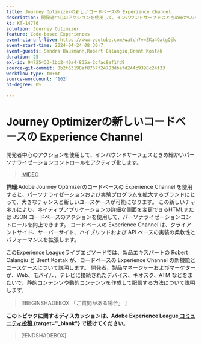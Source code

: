 ```yaml
---
title: Journey Optimizerの新しいコードベースの Experience Channel
description: 開発者中心のアクションを使用して、インバウンドサーフェスときめ細かいパーソナライゼーションコントロールをアクティブ化します。
kt: KT-14776
solution: Journey Optimizer
feature: Code-based Experiences
event-cta-url-live: https://www.youtube.com/watch?v=ZKa4OatgQjk
event-start-time: 2024-04-24 08:30-7
event-guests: Sandra Hausmann,Robert Calangiu,Brent Kostak
duration: 25
exl-id: 94725433-1bc2-40a4-835a-2cfac9af1fd9
source-git-commit: 0b2f63198af8767f24783dbafd244c9398c24f33
workflow-type: tm+mt
source-wordcount: '162'
ht-degree: 0%

---
```


# Journey Optimizerの新しいコードベースの Experience Channel

開発者中心のアクションを使用して、インバウンドサーフェスときめ細かいパーソナライゼーションコントロールをアクティブ化します。

>[!VIDEO](https://video.tv.adobe.com/v/3428095/?quality=12&learn=on)

**詳細**:Adobe Journey Optimizerのコードベースの Experience Channel を使用すると、パーソナライゼーションおよび実験プログラムを拡大するブランドにとって、大きなチャンスと新しいユースケースが可能になります。 この新しいチャネルにより、ネイティブアプリケーションの詳細な側面を変更できるHTMLまたは JSON コードベースのアクションを使用して、パーソナライゼーションコントロールを向上できます。 コードベースの Experience Channel は、クライアントサイド、サーバーサイド、ハイブリッドおよび API ベースの実装の柔軟性とパフォーマンスを拡張します。

このExperience Leagueライブエピソードでは、製品エキスパートの Robert Calangiu と Brent Kostak が、コードベースの Experience Channel の新機能とユースケースについて説明します。 開発者、製品マネージャーおよびマーケターが、Web、モバイル、テレビに接続されたデバイス、キオスク、ATM などをまたいで、静的コンテンツや動的コンテンツを作成して配信する方法について説明します。

>[!BEGINSHADEBOX  「ご質問がある場合」 ]

**このトピックに関するディスカッションは、Adobe Experience League[ コミュニティ投稿 ](https://experienceleaguecommunities.adobe.com/t5/journey-optimizer-discussions/experience-league-live-post-session-discussion-new-code-based/m-p/668305#M205){target="_blank"} で続けてください**。

>[!ENDSHADEBOX]
